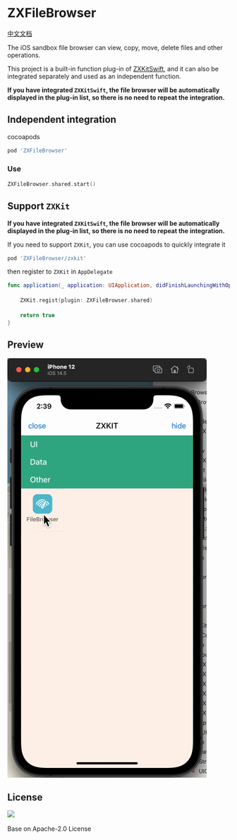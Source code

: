 # ZXFileBrowser

[中文文档](./README_zh.md)


The iOS sandbox file browser can view, copy, move, delete files and other operations.

This project is a built-in function plug-in of [ZXKitSwift](https://github.com/ZXKitCode/ZXKitSwift), and it can also be integrated separately and used as an independent function.

**If you have integrated `ZXKitSwift`, the file browser will be automatically displayed in the plug-in list, so there is no need to repeat the integration.**


## Independent integration

cocoapods

```ruby
pod 'ZXFileBrowser'
```

### Use

```swift
ZXFileBrowser.shared.start()
```

## Support `ZXKit`

**If you have integrated `ZXKitSwift`, the file browser will be automatically displayed in the plug-in list, so there is no need to repeat the integration.**

If you need to support `ZXKit`, you can use cocoapods to quickly integrate it

```ruby
pod 'ZXFileBrowser/zxkit'
```

then register to `ZXKit` in `AppDelegate`

```swift
func application(_ application: UIApplication, didFinishLaunchingWithOptions launchOptions: [UIApplication.LaunchOptionsKey: Any]?) -> Bool {
	
	ZXKit.regist(plugin: ZXFileBrowser.shared)
	
	return true
}
```

## Preview

![](./preview.gif)


## License

![](https://camo.githubusercontent.com/eb9066a6d8e0950066f3757c420e3a607c0929583b48ebda6fd9a6f50ccfc8f1/68747470733a2f2f7777772e6170616368652e6f72672f696d672f41534632307468416e6e69766572736172792e6a7067)

Base on Apache-2.0 License
